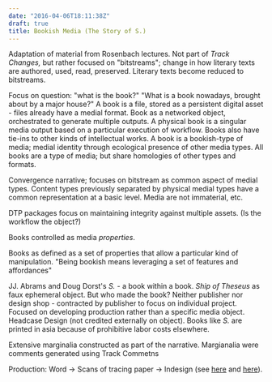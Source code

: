 ```yaml
---
date: "2016-04-06T18:11:38Z"
draft: true
title: Bookish Media (The Story of S.)
---
```


Adaptation of material from Rosenbach lectures. Not part of *Track Changes,* but rather focused on "bitstreams"; change in how literary texts are authored, used, read, preserved. Literary texts become reduced to bitstreams.

Focus on question: "what is the book?" "What is a book nowadays, brought about by a major house?" A book is a file, stored as a persistent digital asset - files already have a medial format. Book as a networked object, orchestrated to generate multiple outputs. A physical book is a singular media output based on a particular execution of workflow. Books also have tie-ins to other kinds of intellectual works. A book is a bookish-type of media; medial identity through ecological presence of other media types. All books are a type of media; but share homologies of other types and formats. 

Convergence narrative; focuses on bitstream as common aspect of medial types. Content types previously separated by physical medial types have a common representation at a basic level. Media are not immaterial, etc. 

DTP packages focus on maintaining integrity against multiple assets. (Is the workflow the object?)

Books controlled as media *properties*. 

Books as defined as a set of properties that allow a particular kind of manipulation. "Being bookish means leveraging a set of features and affordances"

JJ. Abrams and Doug Dorst's *S.* - a book within a book. *Ship of Theseus* as faux ephemeral object. But who made the book? Neither publisher nor design shop - contracted by publisher to focus on individual project. Focused on developing production rather than a specific media object. Headcase Design (not credited externally on object). Books like *S.* are printed in asia because of prohibitive labor costs elsewhere. 

Extensive marginalia constructed as part of the narrative. Margianalia were comments generated using Track Commetns

Production: Word -> Scans of tracing paper -> Indesign (see [here](http://www.paperspecs.com/paper-news/s-by-jjabrams-complex-project/) and [here](http://www.paperspecs.com/paper-news/s-by-jjabrams-complex-project-2)).

